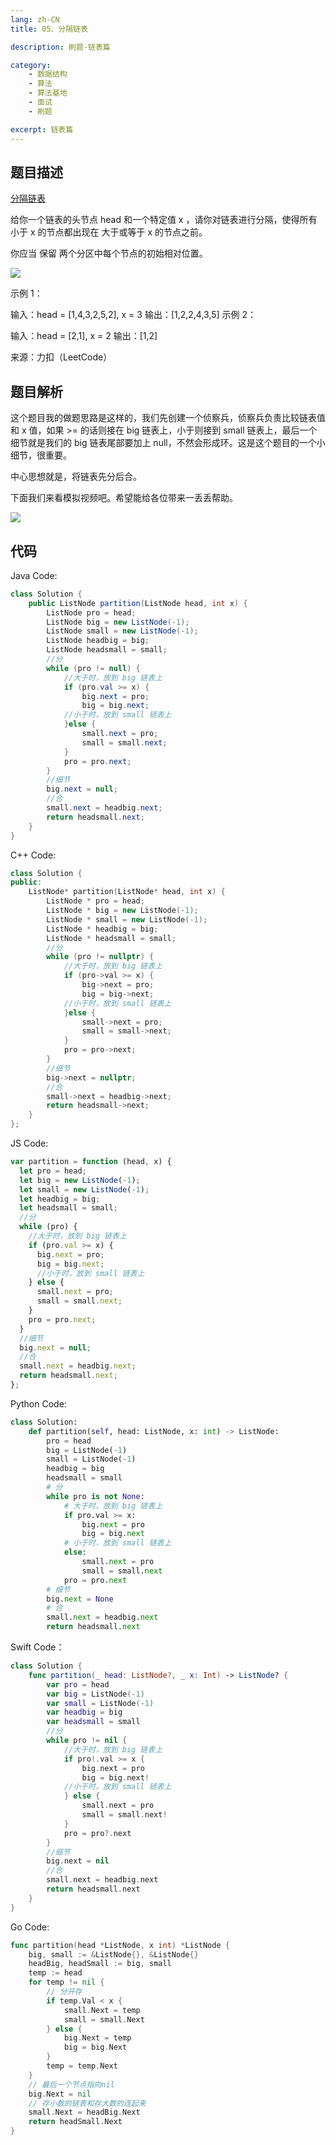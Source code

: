 ```yaml
---
lang: zh-CN
title: 05、分隔链表

description: 刷题-链表篇

category: 
    - 数据结构
    - 算法
    - 算法基地
    - 面试
    - 刷题

excerpt: 链表篇
---
```

## 题目描述

[分隔链表](https://leetcode-cn.com/problems/partition-list/)

给你一个链表的头节点 head 和一个特定值 x ，请你对链表进行分隔，使得所有 小于 x 的节点都出现在 大于或等于 x 的节点之前。

你应当 保留 两个分区中每个节点的初始相对位置。

![](https://chengxuchu-1301103198.cos.ap-beijing.myqcloud.com/Photo/202304172344093.png)

示例 1：

输入：head = [1,4,3,2,5,2], x = 3
输出：[1,2,2,4,3,5]
示例 2：

输入：head = [2,1], x = 2
输出：[1,2]

来源：力扣（LeetCode）

## 题目解析

这个题目我的做题思路是这样的，我们先创建一个侦察兵，侦察兵负责比较链表值和 x 值，如果 >= 的话则接在 big 链表上，小于则接到 small 链表上，最后一个细节就是我们的 big 链表尾部要加上 null，不然会形成环。这是这个题目的一个小细节，很重要。

中心思想就是，将链表先分后合。

下面我们来看模拟视频吧。希望能给各位带来一丢丢帮助。

![](https://chengxuchu-1301103198.cos.ap-beijing.myqcloud.com/Photo/202304172344507.gif)

## 代码

Java Code:

```java
class Solution {
    public ListNode partition(ListNode head, int x) {
        ListNode pro = head;
        ListNode big = new ListNode(-1);
        ListNode small = new ListNode(-1);
        ListNode headbig = big;
        ListNode headsmall = small;
        //分
        while (pro != null) {
            //大于时，放到 big 链表上
            if (pro.val >= x) {
                big.next = pro;
                big = big.next;
            //小于时，放到 small 链表上
            }else {
                small.next = pro;
                small = small.next;
            }
            pro = pro.next;
        }
        //细节
        big.next = null;
        //合
        small.next = headbig.next;
        return headsmall.next;
    }
}
```

C++ Code:

```cpp
class Solution {
public:
    ListNode* partition(ListNode* head, int x) {
        ListNode * pro = head;
        ListNode * big = new ListNode(-1);
        ListNode * small = new ListNode(-1);
        ListNode * headbig = big;
        ListNode * headsmall = small;
        //分
        while (pro != nullptr) {
            //大于时，放到 big 链表上
            if (pro->val >= x) {
                big->next = pro;
                big = big->next;
            //小于时，放到 small 链表上
            }else {
                small->next = pro;
                small = small->next;
            }
            pro = pro->next;
        }
        //细节
        big->next = nullptr;
        //合
        small->next = headbig->next;
        return headsmall->next;
    }
};
```

JS Code:

```js
var partition = function (head, x) {
  let pro = head;
  let big = new ListNode(-1);
  let small = new ListNode(-1);
  let headbig = big;
  let headsmall = small;
  //分
  while (pro) {
    //大于时，放到 big 链表上
    if (pro.val >= x) {
      big.next = pro;
      big = big.next;
      //小于时，放到 small 链表上
    } else {
      small.next = pro;
      small = small.next;
    }
    pro = pro.next;
  }
  //细节
  big.next = null;
  //合
  small.next = headbig.next;
  return headsmall.next;
};
```

Python Code:

```python
class Solution:
    def partition(self, head: ListNode, x: int) -> ListNode:
        pro = head
        big = ListNode(-1)
        small = ListNode(-1)
        headbig = big
        headsmall = small
        # 分
        while pro is not None:
            # 大于时，放到 big 链表上
            if pro.val >= x:
                big.next = pro
                big = big.next
            # 小于时，放到 small 链表上
            else:
                small.next = pro
                small = small.next
            pro = pro.next
        # 细节
        big.next = None
        # 合
        small.next = headbig.next
        return headsmall.next
```

Swift Code：

```swift
class Solution {
    func partition(_ head: ListNode?, _ x: Int) -> ListNode? {
        var pro = head
        var big = ListNode(-1)
        var small = ListNode(-1)
        var headbig = big
        var headsmall = small
        //分
        while pro != nil {
            //大于时，放到 big 链表上
            if pro!.val >= x {
                big.next = pro
                big = big.next!
            //小于时，放到 small 链表上
            } else {
                small.next = pro
                small = small.next!
            }
            pro = pro?.next
        }
        //细节
        big.next = nil
        //合
        small.next = headbig.next
        return headsmall.next
    }
}
```

Go Code:

```go
func partition(head *ListNode, x int) *ListNode {
    big, small := &ListNode{}, &ListNode{}
    headBig, headSmall := big, small
    temp := head
    for temp != nil {
        // 分开存
        if temp.Val < x {
            small.Next = temp
            small = small.Next
        } else {
            big.Next = temp
            big = big.Next
        }
        temp = temp.Next
    }
    // 最后一个节点指向nil
    big.Next = nil
    // 存小数的链表和存大数的连起来
    small.Next = headBig.Next
    return headSmall.Next
}
```
